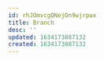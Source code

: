 ```yaml
---
id: rhJOmvcgQNejOn9wjrpwx
title: Branch
desc: ''
updated: 1634173887132
created: 1634173887132
---
```


